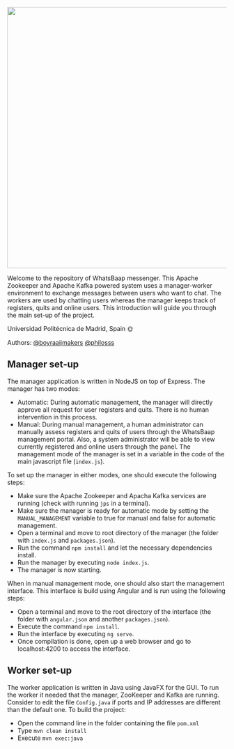 <p align="center">
<a href="http://upm.es/"><img src="https://github.com/boyraaijmakers/LSSP/blob/master/code/worker/target/classes/assets/logo.png?raw=true" width="600px"></a>
</p>

Welcome to the repository of WhatsBaap messenger. This Apache Zookeeper and Apache Kafka powered system uses a manager-worker environment to exchange messages between users who want to chat. The workers are used by chatting users whereas the manager keeps track of registers, quits and online users. This introduction will guide you through the main set-up of the project.


Universidad Politécnica de Madrid, Spain 🌞


Authors: [@boyraaijmakers](https://github.com/boyraaijmakers) [@philosss](https://github.com/philosss)


## Manager set-up

The manager application is written in NodeJS on top of Express. The manager has two modes:
- Automatic: During automatic management, the manager will directly approve all request for user registers and quits. There is no human intervention in this process.
- Manual: During manual management, a human administrator can manually assess registers and quits of users through the WhatsBaap management portal. Also, a system administrator will be able to view currently registered and online users through the panel.
The management mode of the manager is set in a variable in the code of the main javascript file (`index.js`).

To set up the manager in either modes, one should execute the following steps:
- Make sure the Apache Zookeeper and Apacha Kafka services are running (check with running `jps` in a terminal).
- Make sure the manager is ready for automatic mode by setting the `MANUAL_MANAGEMENT` variable to true for manual and false for automatic management.
- Open a terminal and move to root directory of the manager (the folder with `index.js` and `packages.json`).
- Run the command `npm install` and let the necessary dependencies install.
- Run the manager by executing `node index.js`.
- The manager is now starting.

When in manual management mode, one should also start the management interface. This interface is build using Angular and is run using the following steps:
- Open a terminal and move to the root directory of the interface (the folder with `angular.json` and another `packages.json`).
- Execute the command `npm install`.
- Run the interface by executing `ng serve`.
- Once compilation is done, open up a web browser and go to localhost:4200 to access the interface.

## Worker set-up
The worker application is written in Java using JavaFX for the GUI.
To run the worker it needed that the manager, ZooKeeper and Kafka are running. Consider to edit the file `Config.java` if ports and IP addresses are different than the default one.
To build the project:
- Open the command line in the folder containing the file `pom.xml`
- Type `mvn clean install`
- Execute `mvn exec:java`

